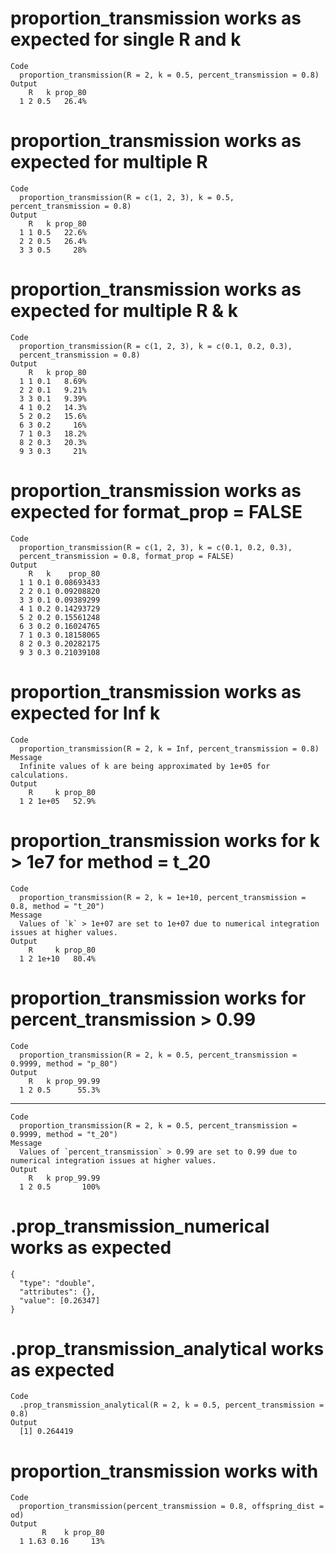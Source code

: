 # proportion_transmission works as expected for single R and k

    Code
      proportion_transmission(R = 2, k = 0.5, percent_transmission = 0.8)
    Output
        R   k prop_80
      1 2 0.5   26.4%

# proportion_transmission works as expected for multiple R

    Code
      proportion_transmission(R = c(1, 2, 3), k = 0.5, percent_transmission = 0.8)
    Output
        R   k prop_80
      1 1 0.5   22.6%
      2 2 0.5   26.4%
      3 3 0.5     28%

# proportion_transmission works as expected for multiple R & k

    Code
      proportion_transmission(R = c(1, 2, 3), k = c(0.1, 0.2, 0.3),
      percent_transmission = 0.8)
    Output
        R   k prop_80
      1 1 0.1   8.69%
      2 2 0.1   9.21%
      3 3 0.1   9.39%
      4 1 0.2   14.3%
      5 2 0.2   15.6%
      6 3 0.2     16%
      7 1 0.3   18.2%
      8 2 0.3   20.3%
      9 3 0.3     21%

# proportion_transmission works as expected for format_prop = FALSE

    Code
      proportion_transmission(R = c(1, 2, 3), k = c(0.1, 0.2, 0.3),
      percent_transmission = 0.8, format_prop = FALSE)
    Output
        R   k    prop_80
      1 1 0.1 0.08693433
      2 2 0.1 0.09208820
      3 3 0.1 0.09389299
      4 1 0.2 0.14293729
      5 2 0.2 0.15561248
      6 3 0.2 0.16024765
      7 1 0.3 0.18158065
      8 2 0.3 0.20282175
      9 3 0.3 0.21039108

# proportion_transmission works as expected for Inf k

    Code
      proportion_transmission(R = 2, k = Inf, percent_transmission = 0.8)
    Message
      Infinite values of k are being approximated by 1e+05 for calculations.
    Output
        R     k prop_80
      1 2 1e+05   52.9%

# proportion_transmission works for k > 1e7 for method = t_20

    Code
      proportion_transmission(R = 2, k = 1e+10, percent_transmission = 0.8, method = "t_20")
    Message
      Values of `k` > 1e+07 are set to 1e+07 due to numerical integration issues at higher values.
    Output
        R     k prop_80
      1 2 1e+10   80.4%

# proportion_transmission works for percent_transmission > 0.99

    Code
      proportion_transmission(R = 2, k = 0.5, percent_transmission = 0.9999, method = "p_80")
    Output
        R   k prop_99.99
      1 2 0.5      55.3%

---

    Code
      proportion_transmission(R = 2, k = 0.5, percent_transmission = 0.9999, method = "t_20")
    Message
      Values of `percent_transmission` > 0.99 are set to 0.99 due to numerical integration issues at higher values.
    Output
        R   k prop_99.99
      1 2 0.5       100%

# .prop_transmission_numerical works as expected

    {
      "type": "double",
      "attributes": {},
      "value": [0.26347]
    }

# .prop_transmission_analytical works as expected

    Code
      .prop_transmission_analytical(R = 2, k = 0.5, percent_transmission = 0.8)
    Output
      [1] 0.264419

# proportion_transmission works with <epiparameter>

    Code
      proportion_transmission(percent_transmission = 0.8, offspring_dist = od)
    Output
           R    k prop_80
      1 1.63 0.16     13%

